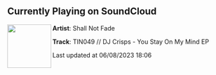 ## Currently Playing on SoundCloud

[<img align="left" width="100" src="https://i1.sndcdn.com/artworks-CoNbdRtN6bFBKqXa-uw2LZg-t500x500.jpg">](https://soundcloud.com/shallnotfade/tin049-dj-crisps-you-stay-on-my-mind-ep)

**Artist**: Shall Not Fade 

**Track**: TIN049 // DJ Crisps - You Stay On My Mind EP

Last updated at 06/08/2023 18:06
